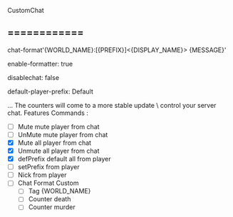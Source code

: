 CustomChat 

============
---

chat-format'{WORLD_NAME}:[{PREFIX}]<{DISPLAY_NAME}> {MESSAGE}'

enable-formatter: true

disablechat: false


default-player-prefix: Default

...
The counters will come to a more stable update
\ control your server chat.
Features 
Commands :
  - [ ] Mute mute player from chat
  - [ ] UnMute mute player from chat
  - [X] Mute all player from chat
  - [X] Unmute all player from chat
  - [X] defPrefix default all from player
  - [ ] setPrefix from player
  - [ ] Nick from player
  - [ ] Chat Format Custom
    - [ ] Tag {WORLD_NAME}
    - [ ] Counter death
    - [ ] Counter murder
